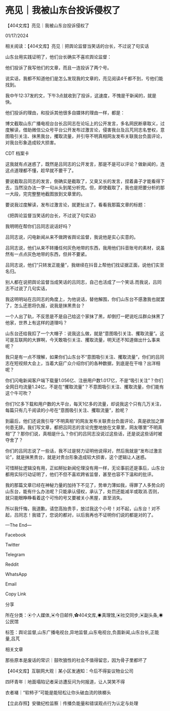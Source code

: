 # 亮见｜我被山东台投诉侵权了

【404文库】亮见｜我被山东台投诉侵权了

01/17/2024

相关阅读：【404文库】亮见｜把舆论监督当笑话的台长，不过说了句实话

山东台用实践证明了，他们台长确实不喜欢舆论监督：

他们投诉了我写他们的文章，而且一连投诉了两个号。

说实话，我都不知道他们是怎么发现我的文章的，亮见阅读4千都不到，亏他们能找到。

我中午12:37发的文，下午3点就收到了投诉，这速度，不愧是干新闻的，就是快。

他们投诉的理由，和投诉其他很多自媒体的理由一样，都是：

博文截取山东广播电视台台长吕同志在论坛上的公开发言，多名网民断章取义，过度解读，借助微信公众号平台公开发布过激言论，侵害我台及吕芃同志名誉权，意图吸引关注、抹黑我台，攫取流量，并引导不明真相网友发布关联我台负面评论，对我台形象造成较大损害。

CDT 档案卡













这我就有点迷惑了，既然是吕同志的公开发言，那是不是可以评论？做新闻的，连这点道理都不懂，趁早就不要干了。

要说截取吕同志的发言，倒确实是截取了，又臭又长的发言，捏着鼻子才能看得下去，当然没办法一字一句从头到尾分析完。但，即使截取了，我也是把要分析的那一大段，完完整整地截图放到文章里的。

要说我过度解读，发布过激言论，就更扯淡了。看看我那篇文章的标题：

《把舆论监督当笑话的台长，不过说了句实话》

我明明在帮你们吕同志说话好吗？

吕同志说，闪电新闻从来不做跨省舆论监督，我说他是实心实意的。

吕同志说，他们从来不转播任何灰色地带的东西，我用他们抖音账号的素材，说虽然有一点点灰色地带的东西，但并不要紧。

吕同志说，他们“只转发正能量”，我继续在抖音上帮他们找证据正面，说他们实至名归。

别人都在说把舆论监督当成笑话的吕同志，自己也活成了一个笑话.而我说，吕同志不过说了几句实话，

我这明明站在吕同志的角度上，为他说话，替他解围，你们山东台不感激我也就罢了，怎么还恩将仇报，说我是抹黑贵台？

一个人出了轨，不反思是不是自己给这个家抹了黑，却倒打一耙说吃瓜群众抹黑了他家，世界上有这样的道理吗？

山东台还给我扣了一个大帽子：说我这么做，就是“意图吸引关注、攫取流量”。这可是互联网的大罪啊，今天敢吸引关注、攫取流量，明天还不知道做出什么事来呢？

我只是有一点不理解，如果你们山东台不“意图吸引关注、攫取流量”，你们的吕同志在短视频大会上，当着大庭广众介绍你们的各种数据，到底是在干啥？出洋相呢？

你们闪电新闻客户端下载量1.056亿、注册用户数1.017亿，不是“吸引关注”？你们全网日均流量1.24亿，不是在“攫取流量”？不意图吸引关注、攫取流量，你们能有这个牛可吹？

你们1亿多下载和用户数的大平台，每天1亿多的流量，却说我这个只有几万关注，每篇只有几千阅读的小号在“意图吸引关注、攫取流量”，脸呢？

到最后，他们还说我引导“不明真相”的网友发布关联贵台负面评论，真是欲加之罪何患无辞。我们写文章，都把吕同志的言论完整地放在文章里，网友哪里“不明真相”了？那你们说，真相是什么？你们的吕同志没说过这些话，还是说这些话时被夺舍了？

你们的吕同志说了一些话，我不过是努力证明他说得对，然后我就是“发布过激言论”，就是抹黑贵台，就是对贵台形象造成较大损害，这个逻辑让人迷惑。

可惜掰扯逻辑没有用，正如掰扯新闻伦理没有用一样，无论事前还是事后，山东台都用实际行动证明了，他们不但不喜欢跨省监督，甚至也容不下温和的批评。

我的那篇文章已经在神秘力量的加持下不见了，势单力薄如我，得罪了人多势众的山东台，能有什么办法呢？只能承认侵权，承认了，处罚还能减半或取消.否则，就只能眼睁睁看着这个可怜的号又要被关小黑屋，直至消失。

所以我忏悔，我道歉。请您高抬贵手，放过我这个小号！对不起，山东台！对不起，吕同志！我错了，您说的都对，以后我再也不证明你们说的都是对的了。

—The End—

Facebook

Twitter

Telegram

Reddit

WhatsApp

Email

Copy Link

分享

所在分类：⦿个人媒体,▣今日邮件,✿404文库,◉真理馆,▣社交同步,▣副头条,◉公民馆

标签：舆论监督,山东广播电视台,异地监督,山东电视台,负面新闻,山东台长,正能量,吕芃

相关文章

那些原本是废话的常识｜鼓吹狼性的社会不值得留恋，因为骨子里都坏了

【404文库】互联网大观｜某小区发通知：今后不得妄议物业公司

四环青年｜地面塌陷记者采访遭反问为何报道，让人哭笑不得

衣者褚｜“软柿子”可能是能轻松让你头破血流的铁榔头

【立此存照】安徽纪检监察｜传播负能量和错误观点行为认定与处理